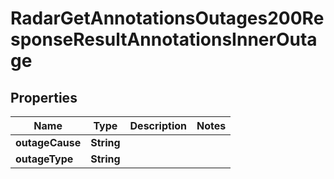 

# RadarGetAnnotationsOutages200ResponseResultAnnotationsInnerOutage


## Properties

| Name | Type | Description | Notes |
|------------ | ------------- | ------------- | -------------|
|**outageCause** | **String** |  |  |
|**outageType** | **String** |  |  |



